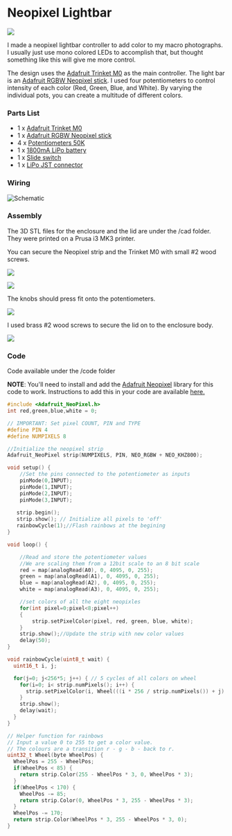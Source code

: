 # Neopixel Lightbar

![](/images/lightbar-header.png)

I made a neopixel lightbar controller to add color to my macro photographs. I usually just use mono colored LEDs to accomplish that, but thought something like this will give me more control.

The design uses the [Adafruit Trinket M0](https://www.adafruit.com/product/3500) as the main controller. The light bar is an [Adafruit RGBW Neopixel stick](https://www.adafruit.com/product/2868). I used four potentiometers to control intensity of each color (Red, Green, Blue, and White). By varying the individual pots, you can create a multitude of different colors.


### Parts List

 - 1 x [Adafruit Trinket M0](https://www.adafruit.com/product/3500)
 - 1 x [Adafruit RGBW Neopixel stick](https://www.adafruit.com/product/2868)
 - 4 x [Potentiometers 50K](https://www.digikey.com/product-detail/en/3310Y-001-503L/3310Y-001-503L-ND/1088222)
 - 1 x [1800mA LiPo battery](https://store.particle.io/products/li-po-battery)
 - 1 x [Slide switch](https://www.digikey.com/product-detail/en/nkk-switches/AS11CP/360-2610-ND/1051309)
 - 1 x [LiPo JST connector](https://www.adafruit.com/product/3814)

### Wiring

![Schematic](/images/lightbar-wiring.png)

### Assembly

The 3D STL files for the enclosure and the lid are under the /cad folder. They were printed on a Prusa i3 MK3 printer. 

You can secure the Neopixel strip and the Trinket M0 with small #2 wood screws.

![](/images/lightbar-assembly.png)

![](/images/lightbar-assembly-lipo.png)

The knobs should press fit onto the potentiometers.

![](/images/lightbar-knobs.png)

I used brass #2 wood screws to secure the lid on to the enclosure body.

![](/images/lightbar-top-screws.png)


### Code

Code available under the /code folder

**NOTE**: You'll need to install and add the [Adafruit Neopixel](https://github.com/adafruit/Adafruit_NeoPixel) library for this code to work. Instructions to add this in your code are available [here.](https://learn.adafruit.com/adafruit-neopixel-uberguide/arduino-library-installation)

```c++
#include <Adafruit_NeoPixel.h>
int red,green,blue,white = 0;

// IMPORTANT: Set pixel COUNT, PIN and TYPE
#define PIN 4
#define NUMPIXELS 8

//Initialize the neopixel strip
Adafruit_NeoPixel strip(NUMPIXELS, PIN, NEO_RGBW + NEO_KHZ800);

void setup() {
    //Set the pins connected to the potentiometer as inputs
    pinMode(0,INPUT);
    pinMode(1,INPUT);
    pinMode(2,INPUT);
    pinMode(3,INPUT);
    
   strip.begin();
   strip.show(); // Initialize all pixels to 'off'
   rainbowCycle(1);//Flash rainbows at the begining
}

void loop() {

    //Read and store the potentiometer values
    //We are scaling them from a 12bit scale to an 8 bit scale
    red = map(analogRead(A0), 0, 4095, 0, 255);
    green = map(analogRead(A1), 0, 4095, 0, 255);
    blue = map(analogRead(A2), 0, 4095, 0, 255);
    white = map(analogRead(A3), 0, 4095, 0, 255);

    //set colors of all the eight neopixles
    for(int pixel=0;pixel<8;pixel++)
    {
        strip.setPixelColor(pixel, red, green, blue, white);
    }
    strip.show();//Update the strip with new color values
    delay(50);
}

void rainbowCycle(uint8_t wait) {
  uint16_t i, j;

  for(j=0; j<256*5; j++) { // 5 cycles of all colors on wheel
    for(i=0; i< strip.numPixels(); i++) {
      strip.setPixelColor(i, Wheel(((i * 256 / strip.numPixels()) + j) & 255));
    }
    strip.show();
    delay(wait);
  }
}

// Helper function for rainbows
// Input a value 0 to 255 to get a color value.
// The colours are a transition r - g - b - back to r.
uint32_t Wheel(byte WheelPos) {
  WheelPos = 255 - WheelPos;
  if(WheelPos < 85) {
    return strip.Color(255 - WheelPos * 3, 0, WheelPos * 3);
  }
  if(WheelPos < 170) {
    WheelPos -= 85;
    return strip.Color(0, WheelPos * 3, 255 - WheelPos * 3);
  }
  WheelPos -= 170;
  return strip.Color(WheelPos * 3, 255 - WheelPos * 3, 0);
}
```